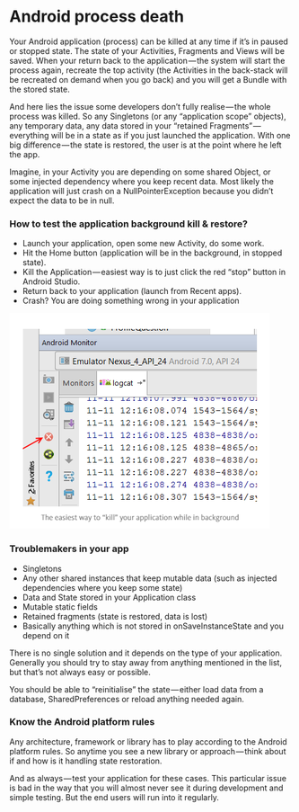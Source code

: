 # Android process death 

Your Android application (process) can be killed at any time if it’s in paused or stopped state. 
The state of your Activities, Fragments and Views will be saved. 
When your return back to the application — the system will start the process again,
recreate the top activity (the Activities in the back-stack will be recreated on demand when you go back) 
and you will get a Bundle with the stored state.

And here lies the issue some developers don’t fully realise — the whole process was killed. 
So any Singletons (or any “application scope” objects), any temporary data, 
any data stored in your “retained Fragments” — everything will be in a state as if you just launched the application.
With one big difference — the state is restored, the user is at the point where he left the app.

Imagine, in your Activity you are depending on some shared Object, 
or some injected dependency where you keep recent data. 
Most likely the application will just crash on a NullPointerException because you didn’t expect the data to be in null.

### How to test the application background kill & restore?

- Launch your application, open some new Activity, do some work.
- Hit the Home button (application will be in the background, in stopped state).
- Kill the Application — easiest way is to just click the red “stop” button in Android Studio.
- Return back to your application (launch from Recent apps).
- Crash? You are doing something wrong in your application

![CrashAPP](https://github.com/RogerGold/media/blob/master/AS_CrashAPP.PNG)

### Troublemakers in your app
- Singletons
- Any other shared instances that keep mutable data (such as injected dependencies where you keep some state)
- Data and State stored in your Application class
- Mutable static fields
- Retained fragments (state is restored, data is lost)
- Basically anything which is not stored in onSaveInstanceState and you depend on it

There is no single solution and it depends on the type of your application.
Generally you should try to stay away from anything mentioned in the list, but that’s not always easy or possible.

You should be able to “reinitialise” the state — either load data from a database, 
SharedPreferences or reload anything needed again.

### Know the Android platform rules
Any architecture, framework or library has to play according to the Android platform rules.
So anytime you see a new library or approach — think about if and how is it handling state restoration.

And as always — test your application for these cases.
This particular issue is bad in the way that you will almost never see it during development and simple testing.
But the end users will run into it regularly.
